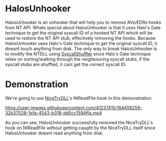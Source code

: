 # HalosUnhooker 
HalosUnhooker is an unhooker that will help you to remove AVs/EDRs hooks from NT API. Whats special about HalosUnhooker is that it uses Halo's Gate technique to get the original syscall ID of a hooked NT API which will be used to restore the NT API stub, effectively removing the hooks. Because HalosUnhooker uses Halo's Gate technique to get the original syscall ID, it doesnt touch anything from disk. The only way to break HalosUnhooker is to modify the NTDLL using [SyscallShuffler](https://github.com/GetRektBoy724/SyscallShuffler) since Halo's Gate technique relies on sorting/walking through the neighbouring syscall stubs, if the syscall stubs are shuffled, it cant get the correct syscall ID.

# Demonstration
We're going to use [NiceTryDLL](https://github.com/GetRektBoy724/NiceTryDLL)'s NtReadFile hook in this demonstration.

https://user-images.githubusercontent.com/41237415/164456259-32b37028-1efa-4543-b318-dd5cc1594ffa.mp4

As you can see, HalosUnhooker successfully removed the NiceTryDLL's hook on NtReadFile without getting caught by the NiceTryDLL itself since HalosUnhooker doesnt read anything from disk.
